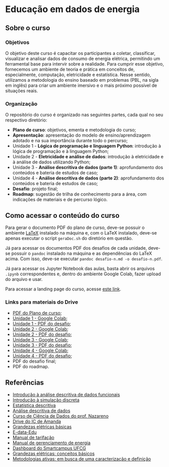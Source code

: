 # Educação em dados de energia

## Sobre o curso

### Objetivos

O objetivo deste curso é capacitar os participantes a coletar, classificar,
visualizar e analisar dados de consumo de energia elétrica, permitindo um
ferramental base para intervir sobre a realidade. Para cumprir esse objetivo,
fornecemos um ambiente de teoria e prática em conceitos de, especialmente,
computação, eletricidade e estatística. Nesse sentido, utilizamos a metodologia
do ensino baseado em problemas (PBL, na sigla em inglês) para criar um ambiente
imersivo e o mais próximo possível de situações reais.

### Organização

O repositório do curso é organizado nas seguintes partes, cada qual no seu
respectivo diretório:

- **Plano de curso**: objetivos, ementa e metodologia do curso;
- **Apresentação**: apresentação do modelo de ensino/aprendizagem adotado e na
sua importância durante todo o percurso;
- Unidade 1 - **Lógica de programação e linguagem Python**: introdução à lógica
de programação e à linguagem Python;
- Unidade 2 - **Eletricidade e análise de dados**: introdução à eletricidade e à
análise de dados utilizando Python;
- Unidade 3 - **Análise descritiva de dados (parte 1)**: aprofundamento dos
conteúdos e bateria de estudos de caso;
- Unidade 4 - **Análise descritiva de dados (parte 2)**: aprofundamento dos
conteúdos e bateria de estudos de caso;
- **Desafio**: projeto final;
- **Roadmap**: sugestão de trilha de conhecimento para a área, com indicações de
materiais e de percurso lógico.

## Como acessar o conteúdo do curso

Para gerar o documento PDF do plano de curso, deve-se possuir o ambiente
[LaTeX](https://www.latex-project.org/) instalado na máquina e, com o LaTeX
instalado, deve-se apenas executar o script `geraDoc.sh` do diretório em
questão.

Já para acessar os documentos PDF dos desafios de cada unidade, deve-se possuir
o `pandoc` instalado na máquina e as dependências do LaTeX acima. Com isso,
deve-se executar `pandoc desafio-n.md -o desafio-n.pdf`.

Já para acessar os Jupyter Notebook das aulas, basta abrir os arquivos `.ipynb`
correspondentes e, dentro do ambiente Google Colab, fazer upload do arquivo e
usar.

Para acessar a landing page do curso, acesse [este link](https://www.figma.com/design/z7I1QmLWRGm2kXrtEK0PQM/mvp---landing-page?node-id=9-194&t=mGMSgilBeGjdQ3YR-1).

### Links para materiais do Drive

- [PDF do Plano de curso](https://drive.google.com/file/d/10epVJ7Zstce4crIfPR6fQPywD8jfa4-g/view?usp=drive_link);
- [Unidade 1 - Google Colab](https://drive.google.com/file/d/1sIB3dv9FrP4aUVTso3akDFfAFYJ14Ici/view?usp=sharing);
- [Unidade 1 - PDF do desafio](https://drive.google.com/file/d/1KtWOZibTdmfROaxj9UBtkpRfUrjYLXYz/view?usp=sharing);
- [Unidade 2 - Google Colab](https://colab.research.google.com/drive/1qs_znvimcriPezOV4vOGyS9zk1Rcs8Hg?usp=sharing);
- [Unidade 2 - PDF do desafio](https://drive.google.com/file/d/1n3XLXgbCKhRJiYQVHgasdxULHTccWaH4/view?usp=sharing);
- [Unidade 3 - Google Colab](https://colab.research.google.com/drive/1e3EBZ5mREmAHOAbp8TggHGFMPK5VrTM8?usp=sharing);
- [Unidade 3 - PDF do desafio](https://drive.google.com/file/d/1wNfGNudJSSs4CVvfne5tnlG6GSkBUvQE/view?usp=sharing);
- [Unidade 4 - Google Colab](https://colab.research.google.com/drive/1UFeVv8lfyRd0gOGzYXMjhlzG58pqw2DV?usp=sharing);
- [Unidade 4 - PDF do desafio](https://drive.google.com/file/d/1ROOmpxqKEUOrZBuJGLk-omxCyfkCn6iX/view?usp=sharing);
- PDF do desafio final;
- PDF do roadmap.

## Referências

- [Introdução à análise descritiva de dados funcionais](https://lume.ufrgs.br/handle/10183/24870)
- [Introdução à simulação discreta](http://sites.poli.usp.br/d/pmr5008/arquivos/apostila_simulacao.pdf)
- [Estatística descritiva](https://www.professores.uff.br/anafarias/wp-content/uploads/sites/210/2021/01/estdesc-0.pdf)
- [Análise descritiva de dados](https://www.est.ufmg.br/portal/wp-content/uploads/2023/01/RTE-02-2002.pdf)
- [Curso de Ciência de Dados do prof. Nazareno](https://github.com/nazareno/ciencia-de-dados-1)
- [Drive do IC de Amanda](https://drive.google.com/drive/u/0/folders/1c2eJZx6SEoJg_WaIXz9OD299vtQ1tfUT)
- [Grandezas elétricas básicas](https://docs.google.com/document/d/1_CGI3za_DSrqnzN3kzuCLzxPFl6Frx79VqxqjqlddP0/edit?usp=sharing)
- [E-data-Edu](https://docs.google.com/presentation/d/1KXpuBLwAErxynKEN-a640iHjF8xgfqCuL0ylFwabUgk/edit?usp=sharing)
- [Manual de tarifação](https://drive.google.com/file/d/1dQ5p3Wlc4ncerq6A46uAQFyG_kIvwtZn/view?usp=drive_link)
- [Manual de gerenciamento de energia](https://drive.google.com/file/d/1h2Uac0R3edJ16i4aRez63vrwc105FasG/view?usp=drive_link)
- [Dashboard do Smartcampus UFCG](https://ufcg.liteme.com.br/)
- [Grandezas elétricas: conceitos básicos](https://wiki.sj.ifsc.edu.br/images/b/ba/Introducao_Tens%c3%a3o_-_Corrente_-_Potencia_-_Energia.pdf)
- [Metodologias ativas: em busca de uma caracterização e definição](https://periodicos.ufmg.br/index.php/edrevista/article/view/39442)
